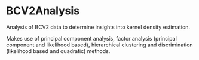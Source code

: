 # BCV2Analysis
Analysis of BCV2 data to determine insights into kernel density estimation.

Makes use of principal component analysis, factor analysis (principal component and likelihood based), hierarchical clustering and discrimination (likelihood based and quadratic) methods.
